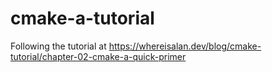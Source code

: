 # cmake-a-tutorial
Following the tutorial at https://whereisalan.dev/blog/cmake-tutorial/chapter-02-cmake-a-quick-primer
